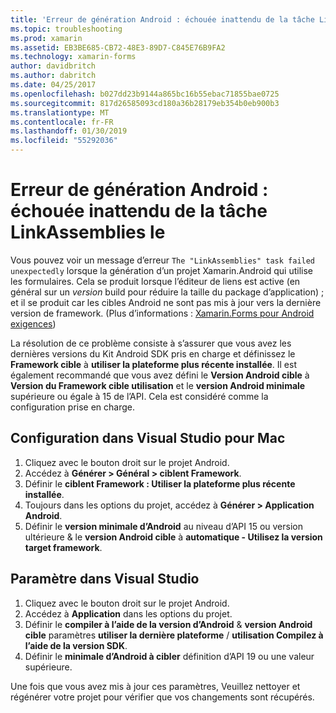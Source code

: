 ```yaml
---
title: 'Erreur de génération Android : échouée inattendu de la tâche LinkAssemblies le'
ms.topic: troubleshooting
ms.prod: xamarin
ms.assetid: EB3BE685-CB72-48E3-89D7-C845E76B9FA2
ms.technology: xamarin-forms
author: davidbritch
ms.author: dabritch
ms.date: 04/25/2017
ms.openlocfilehash: b027dd23b9144a865bc16b55ebac71855bae0725
ms.sourcegitcommit: 817d26585093cd180a36b28179eb354b0eb900b3
ms.translationtype: MT
ms.contentlocale: fr-FR
ms.lasthandoff: 01/30/2019
ms.locfileid: "55292036"
---
```

# <a name="android-build-error--the-linkassemblies-task-failed-unexpectedly"></a>Erreur de génération Android : échouée inattendu de la tâche LinkAssemblies le

Vous pouvez voir un message d’erreur `The "LinkAssemblies" task failed unexpectedly` lorsque la génération d’un projet Xamarin.Android qui utilise les formulaires. Cela se produit lorsque l’éditeur de liens est active (en général sur un *version* build pour réduire la taille du package d’application) ; et il se produit car les cibles Android ne sont pas mis à jour vers la dernière version de framework. (Plus d’informations : [Xamarin.Forms pour Android exigences](~/get-started/installation.md#android))

La résolution de ce problème consiste à s’assurer que vous avez les dernières versions du Kit Android SDK pris en charge et définissez le **Framework cible** à **utiliser la plateforme plus récente installée**. Il est également recommandé que vous avez défini le **Version Android cible** à **Version du Framework cible utilisation** et le **version Android minimale** supérieure ou égale à 15 de l’API. Cela est considéré comme la configuration prise en charge.

## <a name="setting-in-visual-studio-for-mac"></a>Configuration dans Visual Studio pour Mac

1.  Cliquez avec le bouton droit sur le projet Android.
2.  Accédez à **Générer > Général > ciblent Framework**.
3.  Définir le **ciblent Framework : Utiliser la plateforme plus récente installée**.
4.  Toujours dans les options du projet, accédez à **Générer > Application Android**.
5.  Définir le **version minimale d’Android** au niveau d’API 15 ou version ultérieure & le **version Android cible** à **automatique - Utilisez la version target framework**.

## <a name="setting-in-visual-studio"></a>Paramètre dans Visual Studio

1.  Cliquez avec le bouton droit sur le projet Android.
2.  Accédez à **Application** dans les options du projet.
3.  Définir le **compiler à l’aide de la version d’Android** & **version Android cible** paramètres **utiliser la dernière plateforme** / **utilisation Compilez à l’aide de la version SDK**.
4.  Définir le **minimale d’Android à cibler** définition d’API 19 ou une valeur supérieure.

Une fois que vous avez mis à jour ces paramètres, Veuillez nettoyer et régénérer votre projet pour vérifier que vos changements sont récupérés.
